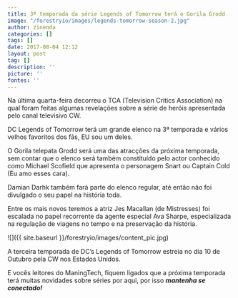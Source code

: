 ```yaml
---
title: 3ª temporada da série Legends of Tomorrow terá o Gorila Grodd
image: "/forestryio/images/legends-tomorrow-season-2.jpg"
author: zinenda
categories: []
tags: []
date: 2017-08-04 12:12
layout: post
tag: []
description: ''
picture: ''
fontes: ''
---
```



Na última quarta-feira decorreu o TCA (Television Critics Association) na qual foram feitas algumas revelações sobre a série de heróis apresentada pelo canal televisivo CW.

DC Legends of Tomorrow terá um grande elenco na 3ª temporada e vários velhos favoritos dos fãs, EU sou um deles.

O Gorila telepata Grodd será uma das atracções da próxima temporada, sem contar que o elenco será também constituído pelo actor conhecido como Michael Scofield que apresenta o personagem Snart ou Captain Cold (Eu amo esses cara).

Damian Darhk também fará parte do elenco regular, até então não foi divulgado o seu papel na história toda.

Entre os mais novos teremos a atriz Jes Macallan (de Mistresses) foi escalada no papel recorrente da agente especial Ava Sharpe, especializada na regulação de viagens no tempo e na preservação da história.

![]({{ site.baseurl }}/forestryio/images/content_pic.jpg)

A terceira temporada de DC’s Legends of Tomorrow estreia no dia 10 de Outubro pela CW nos Estados Unidos.

E vocês leitores do ManingTech, fiquem ligados que a próxima temporada terá muitas novidades sobre séries por aqui, por isso ***mantenha se conectado!***

